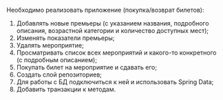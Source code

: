 Необходимо реализовать приложение (покупка/возврат билетов):
1) Добавлять новые премьеры (с указанием названия, подробного описания, возрастной категории и количество доступных мест);
2) Изменять показатели премьеры;
3) Удалять мероприятие;
4) Просматривать список всех мероприятий и какого-то конкретного (с подробным описанием);
5) Покупать билет на мероприятие и сдавать его;
6) Создать слой репозиториев;
7) Для работы с БД подключиться к ней и использовать Spring Data;
8) Добавить транзакции к методам.
